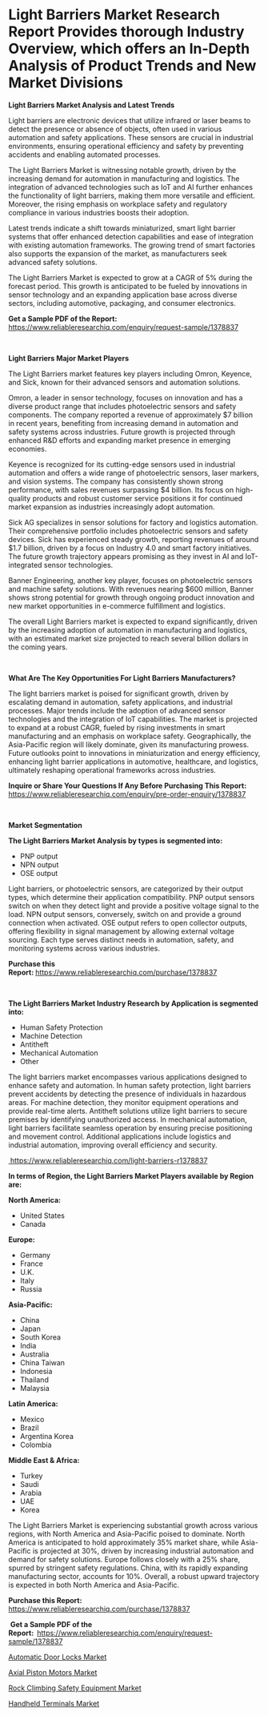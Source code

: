 <p><h1>Light Barriers Market Research Report Provides thorough Industry Overview, which offers an In-Depth Analysis of Product Trends and New Market Divisions</h1></p><p><strong>Light Barriers Market Analysis and Latest Trends</strong></p>
<p><p>Light barriers are electronic devices that utilize infrared or laser beams to detect the presence or absence of objects, often used in various automation and safety applications. These sensors are crucial in industrial environments, ensuring operational efficiency and safety by preventing accidents and enabling automated processes.</p><p>The Light Barriers Market is witnessing notable growth, driven by the increasing demand for automation in manufacturing and logistics. The integration of advanced technologies such as IoT and AI further enhances the functionality of light barriers, making them more versatile and efficient. Moreover, the rising emphasis on workplace safety and regulatory compliance in various industries boosts their adoption.</p><p>Latest trends indicate a shift towards miniaturized, smart light barrier systems that offer enhanced detection capabilities and ease of integration with existing automation frameworks. The growing trend of smart factories also supports the expansion of the market, as manufacturers seek advanced safety solutions.</p><p>The Light Barriers Market is expected to grow at a CAGR of 5% during the forecast period. This growth is anticipated to be fueled by innovations in sensor technology and an expanding application base across diverse sectors, including automotive, packaging, and consumer electronics.</p></p>
<p><strong>Get a Sample PDF of the Report:&nbsp;</strong> <a href="https://www.reliableresearchiq.com/enquiry/request-sample/1378837?utm_campaign=1087&utm_medium=2&utm_source=Github&utm_content=ia&utm_term=16022025&utm_id=light-barriers">https://www.reliableresearchiq.com/enquiry/request-sample/1378837</a></p>
<p>&nbsp;</p>
<p><strong>Light Barriers Major Market Players</strong></p>
<p><p>The Light Barriers market features key players including Omron, Keyence, and Sick, known for their advanced sensors and automation solutions. </p><p>Omron, a leader in sensor technology, focuses on innovation and has a diverse product range that includes photoelectric sensors and safety components. The company reported a revenue of approximately $7 billion in recent years, benefiting from increasing demand in automation and safety systems across industries. Future growth is projected through enhanced R&D efforts and expanding market presence in emerging economies.</p><p>Keyence is recognized for its cutting-edge sensors used in industrial automation and offers a wide range of photoelectric sensors, laser markers, and vision systems. The company has consistently shown strong performance, with sales revenues surpassing $4 billion. Its focus on high-quality products and robust customer service positions it for continued market expansion as industries increasingly adopt automation.</p><p>Sick AG specializes in sensor solutions for factory and logistics automation. Their comprehensive portfolio includes photoelectric sensors and safety devices. Sick has experienced steady growth, reporting revenues of around $1.7 billion, driven by a focus on Industry 4.0 and smart factory initiatives. The future growth trajectory appears promising as they invest in AI and IoT-integrated sensor technologies.</p><p>Banner Engineering, another key player, focuses on photoelectric sensors and machine safety solutions. With revenues nearing $600 million, Banner shows strong potential for growth through ongoing product innovation and new market opportunities in e-commerce fulfillment and logistics.</p><p>The overall Light Barriers market is expected to expand significantly, driven by the increasing adoption of automation in manufacturing and logistics, with an estimated market size projected to reach several billion dollars in the coming years.</p></p>
<p>&nbsp;</p>
<p><strong>What Are The Key Opportunities For Light Barriers Manufacturers?</strong></p>
<p><p>The light barriers market is poised for significant growth, driven by escalating demand in automation, safety applications, and industrial processes. Major trends include the adoption of advanced sensor technologies and the integration of IoT capabilities. The market is projected to expand at a robust CAGR, fueled by rising investments in smart manufacturing and an emphasis on workplace safety. Geographically, the Asia-Pacific region will likely dominate, given its manufacturing prowess. Future outlooks point to innovations in miniaturization and energy efficiency, enhancing light barrier applications in automotive, healthcare, and logistics, ultimately reshaping operational frameworks across industries.</p></p>
<p><strong>Inquire or Share Your Questions If Any Before Purchasing This Report:</strong> <a href="https://www.reliableresearchiq.com/enquiry/pre-order-enquiry/1378837?utm_campaign=1087&utm_medium=2&utm_source=Github&utm_content=ia&utm_term=16022025&utm_id=light-barriers">https://www.reliableresearchiq.com/enquiry/pre-order-enquiry/1378837</a></p>
<p>&nbsp;</p>
<p><strong>Market Segmentation</strong></p>
<p><strong>The Light Barriers Market Analysis by types is segmented into:</strong></p>
<p><ul><li>PNP output</li><li>NPN output</li><li>OSE output</li></ul></p>
<p><p>Light barriers, or photoelectric sensors, are categorized by their output types, which determine their application compatibility. PNP output sensors switch on when they detect light and provide a positive voltage signal to the load. NPN output sensors, conversely, switch on and provide a ground connection when activated. OSE output refers to open collector outputs, offering flexibility in signal management by allowing external voltage sourcing. Each type serves distinct needs in automation, safety, and monitoring systems across various industries.</p></p>
<p><strong>Purchase this Report:&nbsp;</strong><a href="https://www.reliableresearchiq.com/purchase/1378837?utm_campaign=1087&utm_medium=2&utm_source=Github&utm_content=ia&utm_term=16022025&utm_id=light-barriers">https://www.reliableresearchiq.com/purchase/1378837</a></p>
<p>&nbsp;</p>
<p><strong>The Light Barriers Market Industry Research by Application is segmented into:</strong></p>
<p><ul><li>Human Safety Protection</li><li>Machine Detection</li><li>Antitheft</li><li>Mechanical Automation</li><li>Other</li></ul></p>
<p><p>The light barriers market encompasses various applications designed to enhance safety and automation. In human safety protection, light barriers prevent accidents by detecting the presence of individuals in hazardous areas. For machine detection, they monitor equipment operations and provide real-time alerts. Antitheft solutions utilize light barriers to secure premises by identifying unauthorized access. In mechanical automation, light barriers facilitate seamless operation by ensuring precise positioning and movement control. Additional applications include logistics and industrial automation, improving overall efficiency and security.</p></p>
<p><a href="https://www.reliableresearchiq.com/light-barriers-r1378837?utm_campaign=1087&utm_medium=2&utm_source=Github&utm_content=ia&utm_term=16022025&utm_id=light-barriers">&nbsp;https://www.reliableresearchiq.com/light-barriers-r1378837</a></p>
<p><strong>In terms of Region, the Light Barriers Market Players available by Region are:</strong></p>
<p>
    <p> <strong> North America: </strong>
        <ul>
            <li>United States</li>
            <li>Canada</li>
        </ul>
        </p> 
    <p> <strong> Europe: </strong>
        <ul>
            <li>Germany</li>
            <li>France</li>
            <li>U.K.</li>
            <li>Italy</li>
            <li>Russia</li>
        </ul>
        </p> 
    <p> <strong> Asia-Pacific: </strong>
        <ul>
            <li>China</li>
            <li>Japan</li>
            <li>South Korea</li>
            <li>India</li>
            <li>Australia</li>
            <li>China Taiwan</li>
            <li>Indonesia</li>
            <li>Thailand</li>
            <li>Malaysia</li>
        </ul>
        </p> 
    <p> <strong> Latin America: </strong>
        <ul>
            <li>Mexico</li>
            <li>Brazil</li>
            <li>Argentina Korea</li>
            <li>Colombia</li>
        </ul>
        </p> 
    <p> <strong> Middle East & Africa: </strong>
        <ul>
            <li>Turkey</li>
            <li>Saudi</li>
            <li>Arabia</li>
            <li>UAE</li>
            <li>Korea</li>
        </ul>
    </p>
    </p>
<p><p>The Light Barriers Market is experiencing substantial growth across various regions, with North America and Asia-Pacific poised to dominate. North America is anticipated to hold approximately 35% market share, while Asia-Pacific is projected at 30%, driven by increasing industrial automation and demand for safety solutions. Europe follows closely with a 25% share, spurred by stringent safety regulations. China, with its rapidly expanding manufacturing sector, accounts for 10%. Overall, a robust upward trajectory is expected in both North America and Asia-Pacific.</p></p>
<p><strong>Purchase this Report: </strong><a href="https://www.reliableresearchiq.com/purchase/1378837?utm_campaign=1087&utm_medium=2&utm_source=Github&utm_content=ia&utm_term=16022025&utm_id=light-barriers">https://www.reliableresearchiq.com/purchase/1378837</a></p>
<p>&nbsp;<strong>Get a Sample PDF of the Report:&nbsp;&nbsp;</strong><a href="https://www.reliableresearchiq.com/enquiry/request-sample/1378837?utm_campaign=1087&utm_medium=2&utm_source=Github&utm_content=ia&utm_term=16022025&utm_id=light-barriers">https://www.reliableresearchiq.com/enquiry/request-sample/1378837</a></p>
<p><strong></strong></p>
<p><p><a href="https://github.com/wynonachirei9/Market-Research-Report-List-1/blob/main/automatic-door-locks-market.md?utm_campaign=1087&utm_medium=2&utm_source=Github&utm_content=ia&utm_term=16022025&utm_id=light-barriers">Automatic Door Locks Market</a></p><p><a href="https://github.com/merkinedry7b/Market-Research-Report-List-1/blob/main/axial-piston-motors-market.md?utm_campaign=1087&utm_medium=2&utm_source=Github&utm_content=ia&utm_term=16022025&utm_id=light-barriers">Axial Piston Motors Market</a></p><p><a href="https://github.com/urticagebbia/Market-Research-Report-List-1/blob/main/rock-climbing-safety-equipment-market.md?utm_campaign=1087&utm_medium=2&utm_source=Github&utm_content=ia&utm_term=16022025&utm_id=light-barriers">Rock Climbing Safety Equipment Market</a></p><p><a href="https://github.com/nacrehuipie/Market-Research-Report-List-1/blob/main/handheld-terminals-market.md?utm_campaign=1087&utm_medium=2&utm_source=Github&utm_content=ia&utm_term=16022025&utm_id=light-barriers">Handheld Terminals Market</a></p></p>